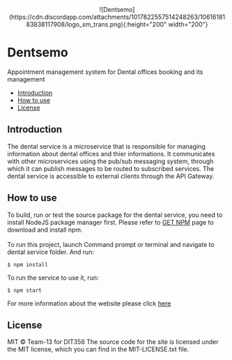 <div align="center">
  ![Dentsemo](https://cdn.discordapp.com/attachments/1017822557514248263/1061618183838117908/logo_sm_trans.png){:height="200" width="200"}
  <br>
</div>

# Dentsemo
Appointment management system for Dental offices booking and its management 

- [Introduction](#introduction)
- [How to use](#how-to-use)
- [License](#license)

## Introduction

The dental service is a microservice that is responsible for managing information about dental offices and thier informations. It communicates with other microservices using the pub/sub messaging system, through which it can publish messages to be routed to subscribed services. The dental service is accessible to external clients through the API Gateway.

## How to use

To build, run or test the source package for the dental service, you need to install NodeJS package manager first. 
Please refer to [GET NPM](https://www.npmjs.com/get-npm) page to download and install npm. <br /><br />
To run this project, launch Command prompt or terminal and navigate to dental service folder. And run:

    $ npm install

To run the service to use it, run:

    $ npm start


For more information about the website please click [here](https://git.chalmers.se/courses/dit355/dit356-2022/t-13/frontend)


## License
MIT © Team-13 for DIT356
The source code for the site is licensed under the MIT license, which you can find in the MIT-LICENSE.txt file.

